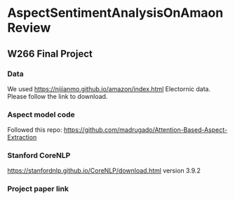 # AspectSentimentAnalysisOnAmaonReview
## W266 Final Project
### Data
We used https://nijianmo.github.io/amazon/index.html Electornic data. Please follow the link to download.

### Aspect model code
Followed this repo: https://github.com/madrugado/Attention-Based-Aspect-Extraction

### Stanford CoreNLP
 https://stanfordnlp.github.io/CoreNLP/download.html version 3.9.2

### Project paper link
